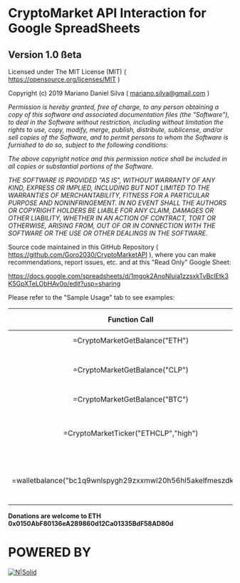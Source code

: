 # CryptoMarket API Interaction for Google SpreadSheets			
## Version 1.0 ßeta			
			
Licensed under The MIT License (MIT) ( https://opensource.org/licenses/MIT )			
			
Copyright (c) 2019 Mariano Daniel Silva ( mariano.silva@gmail.com )			

_Permission is hereby granted, free of charge, to any person obtaining a copy of this software and associated documentation files (the "Software"), to deal in the Software without restriction, including without limitation the rights to use, copy, modify, merge, publish, distribute, sublicense, and/or sell copies of the Software, and to permit persons to whom the Software is furnished to do so, subject to the following conditions:_

_The above copyright notice and this permission notice shall be included in all copies or substantial portions of the Software._

_THE SOFTWARE IS PROVIDED "AS IS", WITHOUT WARRANTY OF ANY KIND, EXPRESS OR IMPLIED, INCLUDING BUT NOT LIMITED TO THE WARRANTIES OF MERCHANTABILITY, FITNESS FOR A PARTICULAR PURPOSE AND NONINFRINGEMENT. IN NO EVENT SHALL THE AUTHORS OR COPYRIGHT HOLDERS BE LIABLE FOR ANY CLAIM, DAMAGES OR OTHER LIABILITY, WHETHER IN AN ACTION OF CONTRACT, TORT OR OTHERWISE, ARISING FROM, OUT OF OR IN CONNECTION WITH THE SOFTWARE OR THE USE OR OTHER DEALINGS IN THE SOFTWARE._
			
			
Source code maintained in this GitHub Repository ( https://github.com/Goro2030/CryptoMarketAPI ), where you can make recommendations, report issues, etc. and at this "Read Only" Google Sheet:

https://docs.google.com/spreadsheets/d/1mgok2AnoNluia1zzsxkTvBclEtk3K5GpXTeLObHAv0o/edit?usp=sharing

Please refer to the "Sample Usage" tab to see examples:

| Function Call                                                | Function Call Executing | Description                                       |
|:------------------------------------------------------------:|:-----------------------:|:-------------------------------------------------:|
| =CryptoMarketGetBalance("ETH")                               | Loading...              | My Balance in ETH                                 |
| =CryptoMarketGetBalance("CLP")                               | Loading...              | My Balance in Chilean Pesos (CLP)                 |
| =CryptoMarketGetBalance("BTC")                               | Loading...              | My Balance in BTC                                 |
| =CryptoMarketTicker("ETHCLP","high")                         | 223720                  | Price of the last transaction in ETH, in CLP      |
| =walletbalance("bc1q9wnlspygh29zxxmwl20h56hl5akelfmeszdknw") | 120804.9099             | Bitcoin Address balance of Bittrex'es Cold Wallet |



**Donations are welcome to ETH 0x0150AbF80136eA289860d12Ca01335BdF58AD80d**

# POWERED BY
[![N|Solid](https://www.cryptomkt.com/static/principal/img/cryptomarket-purp.png)](https://www.cryptomkt.com/static/principal/img/cryptomarket-purp.png)
